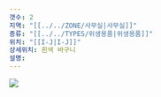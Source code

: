 ```yaml
---
갯수: 2
지역: "[[../../ZONE/사무실|사무실]]"
종류: "[[../../TYPES/위생용품|위생용품]]"
위치: "[[I-J|I-J]]"
상세위치: 흰색 바구니
설명: 
---
```

![](http://192.168.50.22/images/240608_IMG_0267.jpg)

